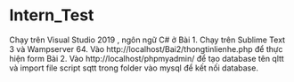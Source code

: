 # Intern_Test
Chạy trên Visual Studio 2019 , ngôn ngữ C# ở Bài 1.
Chạy trên Sublime Text 3 và Wampserver 64. Vào http://localhost/Bai2/thongtinlienhe.php để thực hiện form Bài 2.
Vào http://localhost/phpmyadmin/ để tạo database tên qltt và import file script sqtt trong folder vào mysql để kết nối database.
